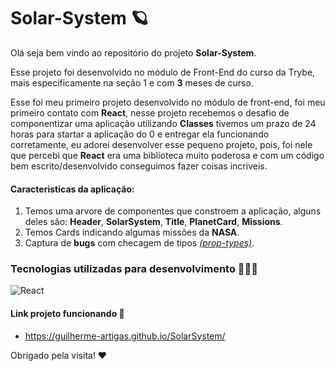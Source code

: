 # Solar-System 🪐

Olá seja bem vindo ao repositório do projeto **Solar-System**.

Esse projeto foi desenvolvido no módulo de Front-End do curso da Trybe, mais especificamente na seção 1 e com **3** meses de curso.

Esse foi meu primeiro projeto desenvolvido no módulo de front-end, foi meu primeiro contato com **React**, nesse projeto recebemos o desafio de componentizar uma aplicação utilizando **Classes** tivemos um prazo de 24 horas para startar a aplicação do 0 e entregar ela funcionando corretamente, eu adorei desenvolver esse pequeno projeto, pois, foi nele que percebi que **React** era uma biblioteca muito poderosa e com um código bem escrito/desenvolvido conseguimos fazer coisas incriveis.

#### Caracteristicas da aplicação:
1. Temos uma arvore de componentes que constroem a aplicação, alguns deles são: **Header**, **SolarSystem**, **Title**, **PlanetCard**, **Missions**.
2. Temos Cards indicando algumas missões da **NASA**.
3. Captura de **bugs** com checagem de tipos _[(prop-types)](https://pt-br.reactjs.org/docs/typechecking-with-proptypes.html)_.

### Tecnologias utilizadas para desenvolvimento 🧑🏼‍💻

![React](https://img.shields.io/badge/react-%2320232a.svg?style=for-the-badge&logo=react&logoColor=%2361DAFB)

#### Link projeto funcionando 🔗

- https://guilherme-artigas.github.io/SolarSystem/

Obrigado pela visita! ❤️
